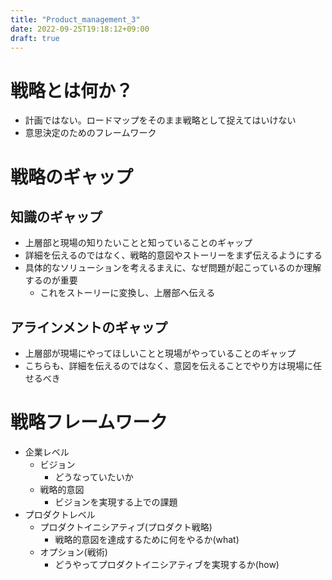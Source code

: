 ```yaml
---
title: "Product_management_3"
date: 2022-09-25T19:18:12+09:00
draft: true
---
```


# 戦略とは何か？

- 計画ではない。ロードマップをそのまま戦略として捉えてはいけない
- 意思決定のためのフレームワーク

# 戦略のギャップ

## 知識のギャップ
- 上層部と現場の知りたいことと知っていることのギャップ
- 詳細を伝えるのではなく、戦略的意図やストーリーをまず伝えるようにする
- 具体的なソリューションを考えるまえに、なぜ問題が起こっているのか理解するのが重要
  - これをストーリーに変換し、上層部へ伝える

## アラインメントのギャップ
- 上層部が現場にやってほしいことと現場がやっていることのギャップ
- こちらも、詳細を伝えるのではなく、意図を伝えることでやり方は現場に任せるべき

# 戦略フレームワーク

- 企業レベル
  - ビジョン
    - どうなっていたいか
  - 戦略的意図
    - ビジョンを実現する上での課題
- プロダクトレベル
  - プロダクトイニシアティブ(プロダクト戦略)
    - 戦略的意図を達成するために何をやるか(what)
  - オプション(戦術)
    - どうやってプロダクトイニシアティブを実現するか(how)

